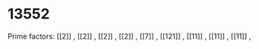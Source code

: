 # 13552

Prime factors: [[2]] , [[2]] , [[2]] , [[2]] , [[7]] , [[121]] , [[11]] , [[11]] , [[11]] , 